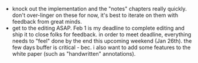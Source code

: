 - knock out the implementation and the "notes" chapters really quickly. don't over-linger on these for now, it's best to iterate on them with feedback from great minds.
- get to the editing ASAP. Feb 1 is my deadline to complete editing and ship it to close folks for feedback. in order to meet deadline, everything needs to "feel" done by the end this upcoming weekend (Jan 26th). the few days buffer is critical - bec. i also want to add some features to the white paper (such as "handwritten" annotations).
